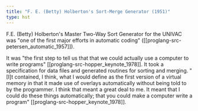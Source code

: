 ```yaml
---
title: "F. E. (Betty) Holberton's Sort-Merge Generator (1951)"
type: hst
---
```


F.E. (Betty) Holberton's Master Two-Way Sort Generator for the UNIVAC was "one of the first major efforts in automatic coding" ([[proglang-src-petersen_automatic_1957]]).

It was "the first step to tell us that that we could actually use a computer to write programs" [[proglang-src-hopper_keynote_1978]]. It took a specification for data files and generated routines for sorting and merging. "[I]t contained, I think, what I would define as the first version of a virtual memory in that it made use of overlays automatically without being told to by the programmer. I think that meant a great deal to me. It meant that I could do these things automatically; that you could make a computer write a program" [[proglang-src-hopper_keynote_1978]].